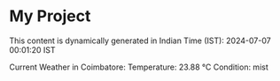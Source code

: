 # My Project

This content is dynamically generated in Indian Time (IST): 2024-07-07 00:01:20 IST


Current Weather in Coimbatore:
Temperature: 23.88 °C
Condition: mist

